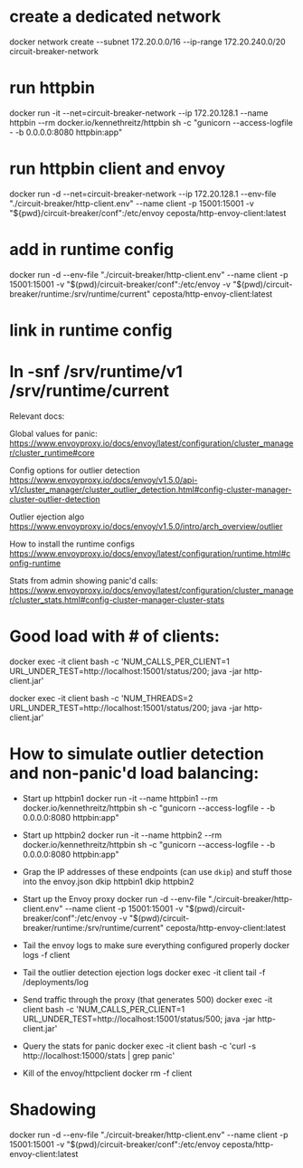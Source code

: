 # create a dedicated network
docker network create --subnet 172.20.0.0/16 --ip-range 172.20.240.0/20 circuit-breaker-network

# run httpbin
docker run -it --net=circuit-breaker-network --ip 172.20.128.1 --name httpbin --rm docker.io/kennethreitz/httpbin sh -c "gunicorn --access-logfile - -b 0.0.0.0:8080 httpbin:app"


# run httpbin client and envoy
docker run -d --net=circuit-breaker-network --ip 172.20.128.1 --env-file "./circuit-breaker/http-client.env" --name client -p 15001:15001 -v "${pwd}/circuit-breaker/conf":/etc/envoy ceposta/http-envoy-client:latest


# add in runtime config
docker run -d --env-file "./circuit-breaker/http-client.env"  --name client -p 15001:15001 -v "$(pwd)/circuit-breaker/conf":/etc/envoy -v "$(pwd)/circuit-breaker/runtime:/srv/runtime/current" ceposta/http-envoy-client:latest


# link in runtime config
# ln -snf /srv/runtime/v1 /srv/runtime/current

Relevant docs:

Global values for panic:
https://www.envoyproxy.io/docs/envoy/latest/configuration/cluster_manager/cluster_runtime#core

Config options for outlier detection
https://www.envoyproxy.io/docs/envoy/v1.5.0/api-v1/cluster_manager/cluster_outlier_detection.html#config-cluster-manager-cluster-outlier-detection

Outlier ejection algo
https://www.envoyproxy.io/docs/envoy/v1.5.0/intro/arch_overview/outlier

How to install the runtime configs
https://www.envoyproxy.io/docs/envoy/latest/configuration/runtime.html#config-runtime

Stats from admin showing panic'd calls:
https://www.envoyproxy.io/docs/envoy/latest/configuration/cluster_manager/cluster_stats.html#config-cluster-manager-cluster-stats



# Good load with # of clients:
docker exec -it client bash -c 'NUM_CALLS_PER_CLIENT=1 URL_UNDER_TEST=http://localhost:15001/status/200; java -jar http-client.jar'

docker exec -it client bash -c 'NUM_THREADS=2 URL_UNDER_TEST=http://localhost:15001/status/200; java -jar http-client.jar'  



# How to simulate outlier detection and non-panic'd load balancing:

* Start up httpbin1
docker run -it --name httpbin1 --rm docker.io/kennethreitz/httpbin sh -c "gunicorn --access-logfile - -b 0.0.0.0:8080 httpbin:app"

* Start up httpbin2
docker run -it --name httpbin2 --rm docker.io/kennethreitz/httpbin sh -c "gunicorn --access-logfile - -b 0.0.0.0:8080 httpbin:app"

* Grap the IP addresses of these endpoints (can use `dkip`) and stuff those into the envoy.json
dkip httpbin1
dkip httpbin2

* Start up the Envoy proxy
docker run -d --env-file "./circuit-breaker/http-client.env"  --name client -p 15001:15001 -v "$(pwd)/circuit-breaker/conf":/etc/envoy -v "$(pwd)/circuit-breaker/runtime:/srv/runtime/current" ceposta/http-envoy-client:latest

* Tail the envoy logs to make sure everything configured properly
docker logs -f client

* Tail the outlier detection ejection logs
docker exec -it client tail -f /deployments/log

* Send traffic through the proxy (that generates 500)
docker exec -it client bash -c 'NUM_CALLS_PER_CLIENT=1 URL_UNDER_TEST=http://localhost:15001/status/500; java -jar http-client.jar'  

* Query the stats for panic
docker exec -it client bash -c 'curl -s http://localhost:15000/stats | grep panic'

* Kill of the envoy/httpclient
docker rm -f client



# Shadowing

docker run -d --env-file "./circuit-breaker/http-client.env"  --name client -p 15001:15001 -v "$(pwd)/circuit-breaker/conf":/etc/envoy ceposta/http-envoy-client:latest
